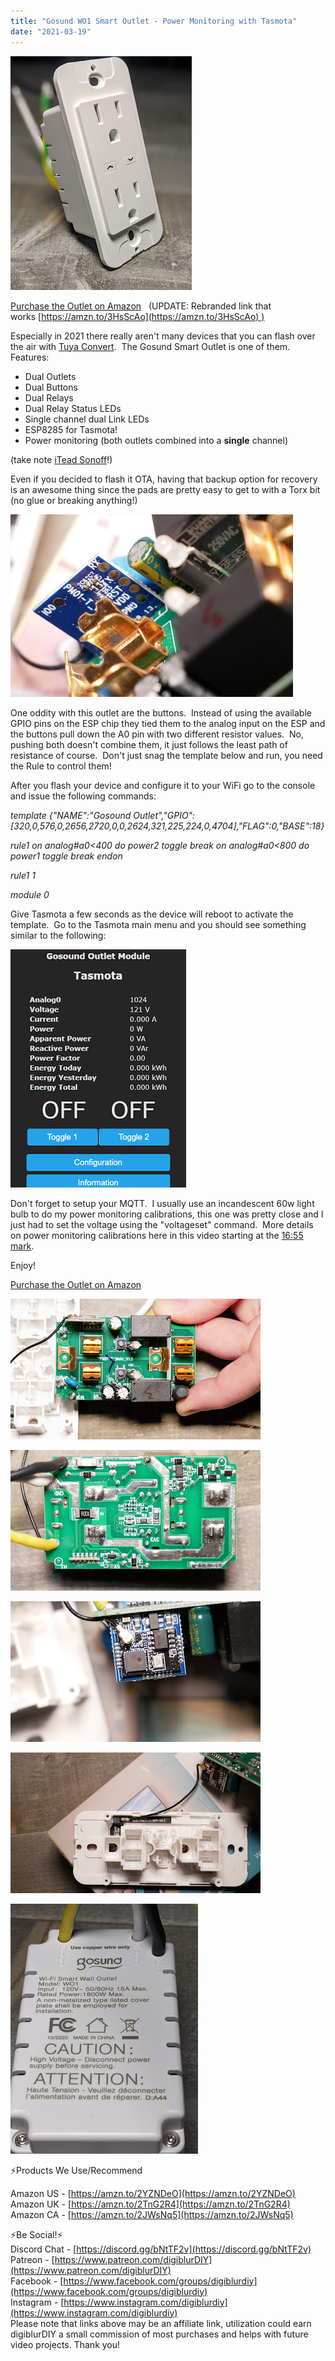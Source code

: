 ```yaml
---
title: "Gosund WO1 Smart Outlet - Power Monitoring with Tasmota"
date: "2021-03-19"
---
```


[![](images/PXL_20210318_014335884.PORTRAIT.jpg)](https://1.bp.blogspot.com/-Vef7c0P778Y/YFTGoxNaiJI/AAAAAAAEo1s/PuNo5K-M5IkeSi9BIVCktbnWAqcWReCFgCLcBGAsYHQ/s3697/PXL_20210318_014335884.PORTRAIT.jpg)

  

[Purchase the Outlet on Amazon](https://amzn.to/3eWTKHi)   (UPDATE: Rebranded link that works [https://amzn.to/3HsScAo](https://amzn.to/3HsScAo) )

Especially in 2021 there really aren't many devices that you can flash over the air with [Tuya Convert](https://youtu.be/dt5-iZc4_qU).  The Gosund Smart Outlet is one of them. Features:

<!--truncate-->

- Dual Outlets
- Dual Buttons
- Dual Relays
- Dual Relay Status LEDs
- Single channel dual Link LEDs
- ESP8285 for Tasmota!
- Power monitoring (both outlets combined into a **single** channel)

(take note [iTead Sonoff](https://amzn.to/3cNRyPU)!)  

Even if you decided to flash it OTA, having that backup option for recovery is an awesome thing since the pads are pretty easy to get to with a Torx bit (no glue or breaking anything!)  

[![](images/1000110.jpg)](https://1.bp.blogspot.com/-V-tMr-lRvPQ/YFTG_o9j8TI/AAAAAAAEo18/QKK1R0gHUlAEPksFAoHGKDvbDGdyw645ACLcBGAsYHQ/s3331/1000110.jpg)

One oddity with this outlet are the buttons.  Instead of using the available GPIO pins on the ESP chip they tied them to the analog input on the ESP and the buttons pull down the A0 pin with two different resistor values.  No, pushing both doesn't combine them, it just follows the least path of resistance of course.  Don't just snag the template below and run, you need the Rule to control them!  

After you flash your device and configure it to your WiFi go to the console and issue the following commands:

_template {"NAME":"Gosound Outlet","GPIO":\[320,0,576,0,2656,2720,0,0,2624,321,225,224,0,4704\],"FLAG":0,"BASE":18}_

_rule1 on analog#a0<400 do power2 toggle break on analog#a0<800 do power1 toggle break endon_

_rule1 1_

_module 0_

Give Tasmota a few seconds as the device will reboot to activate the template.  Go to the Tasmota main menu and you should see something similar to the following:

[![](images/gosund_outlet.PNG)](https://1.bp.blogspot.com/-I4y3EyMKR58/YFTJRff8hAI/AAAAAAAEo2M/B36y5-EiPoIla_E5QcRqv9JsEeEMX4QVQCLcBGAsYHQ/s563/gosund_outlet.PNG)

  

Don't forget to setup your MQTT.  I usually use an incandescent 60w light bulb to do my power monitoring calibrations, this one was pretty close and I just had to set the voltage using the "voltageset" command.  More details on power monitoring calibrations here in this video starting at the [16:55 mark](https://youtu.be/Tjg4tioZzbs?t=1015).

  

Enjoy! 

  

[Purchase the Outlet on Amazon](https://amzn.to/3eWTKHi)

  

[![](images/1000105.jpg)](https://1.bp.blogspot.com/-EgIt3AvVvME/YFTKf3s_fbI/AAAAAAAEo2c/x8eLJLgKRK08030MuOOu74GBNaZ_XAm1QCLcBGAsYHQ/s4592/1000105.jpg)

  

[![](images/1000107.jpg)](https://1.bp.blogspot.com/-WHgHoDNxBtA/YFTKf-hb6WI/AAAAAAAEo2g/xCVAyt9Ai40sWqMcV4vfick65uNakuumwCLcBGAsYHQ/s4592/1000107.jpg)

  

[![](images/1000108.jpg)](https://1.bp.blogspot.com/-SvtNgfzfs8g/YFTKfyrT1tI/AAAAAAAEo2k/9TWGlC9gOVMI9FZ5VZOOn8VtjPGPfZK9ACLcBGAsYHQ/s4592/1000108.jpg)

  

[![](images/1000112.jpg)](https://1.bp.blogspot.com/-Iym7sHapk-A/YFTKgK8HN3I/AAAAAAAEo2o/UNXlwfB-qNIrDoaUuYHxTRum2szBGU9QwCLcBGAsYHQ/s4592/1000112.jpg)

  

[![](images/PXL_20210318_014408852.jpg)](https://1.bp.blogspot.com/-g0dRU6UC2_M/YFTKgkBVbII/AAAAAAAEo2s/4-T3PHP6eCQjjmqniZ2vLCHlLxVz5P8lwCLcBGAsYHQ/s4032/PXL_20210318_014408852.jpg)

  

⚡Products We Use/Recommend

Amazon US - [https://amzn.to/2YZNDeO](https://amzn.to/2YZNDeO)  
Amazon UK - [https://amzn.to/2TnG2R4](https://amzn.to/2TnG2R4)  
Amazon CA - [https://amzn.to/2JWsNq5](https://amzn.to/2JWsNq5)  
  

⚡Be Social!⚡  
Discord Chat - [https://discord.gg/bNtTF2v](https://discord.gg/bNtTF2v)  
Patreon - [https://www.patreon.com/digiblurDIY](https://www.patreon.com/digiblurDIY)  
Facebook - [https://www.facebook.com/groups/digiblurdiy](https://www.facebook.com/groups/digiblurdiy)  
Instagram - [https://www.instagram.com/digiblurdiy](https://www.instagram.com/digiblurdiy)  
Please note that links above may be an affiliate link, utilization could earn digiblurDIY a small commission of most purchases and helps with future video projects. Thank you!
